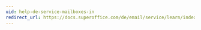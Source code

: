 ```yaml
---
uid: help-de-service-mailboxes-in
redirect_url: https://docs.superoffice.com/de/email/service/learn/index.html#email-in
---
```

